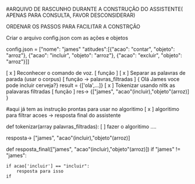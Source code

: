 #ARQUIVO DE RASCUNHO DURANTE A CONSTRUÇÃO DO ASSISTENTE( APENAS PARA CONSULTA, FAVOR DESCONSIDERAR)

ORDENAR OS PASSOS PARA FACILITAR A CONSTRÇÃO 

Criar o arquivo config.json com as ações e objetos

config.json = ["nome": "james" "atitudes":[{"acao": "contar", "objeto": "arroz"}, {"acao": "incluir", "objeto": "arroz"}, {"acao": "excluir", "objeto": "arroz"}]]

[ x ] Reconhecer o comando de voz. [ função ]
[ x ] Separar as palavras de parada (usar o corpus) [ função -> palavras_filtradas ] { Olá James voce pode incluir cerveja?} result = {['ola',...]}
[ x ] Tokenizar usando nltk as palavaras filtradas [ função ] res-> {["james", "acao"(incluir),"objeto"(arroz)] }

#aqui já tem as instrução prontas para usar no algoritimo
[ x  ] algoritimo para filtrar acoes -> resposta final do assistente


def tokenizar(array palavras_filtradas):
[  ]	 fazer o algoritimo ....

resposta-> ["james", "acao"(incluir),"objeto"(arroz)]


def resposta_final(["james", "acao"(incluir),"objeto"(arroz)])
	if "james" != "james":
		

	if acao['incluir'] == "incluir":
		resposta para isso
	if
